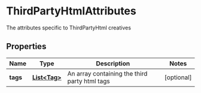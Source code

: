 

# ThirdPartyHtmlAttributes

The attributes specific to ThirdPartyHtml creatives

## Properties

Name | Type | Description | Notes
------------ | ------------- | ------------- | -------------
**tags** | [**List&lt;Tag&gt;**](Tag.md) | An array containing the third party html tags |  [optional]



